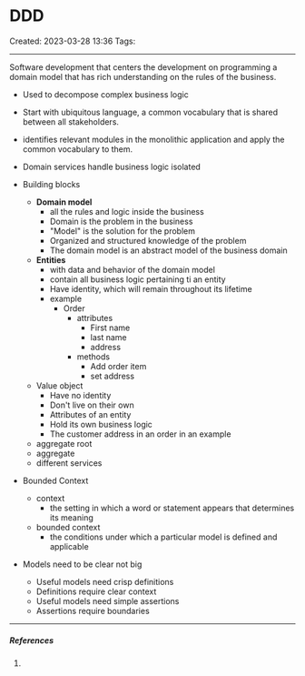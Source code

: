 # DDD
Created: 2023-03-28 13:36
Tags: 
____

Software development that centers the development on programming a domain model that has rich understanding on the rules of the business.

* Used to decompose complex business logic
* Start with ubiquitous language, a common vocabulary that is shared between all stakeholders.
* identifies relevant modules in the monolithic application and apply the common vocabulary to them.
* Domain services handle business logic isolated
* Building blocks
	* __Domain model__
		* all the rules and logic inside the business 
		* Domain is the problem in the business
		* "Model" is the solution for the problem
		* Organized and structured knowledge of the problem
		* The domain model is an abstract model of the business domain
	* __Entities__
		* with data and behavior of the domain model
		* contain all business logic pertaining ti an entity
		* Have identity, which will remain throughout its lifetime
		* example
			* Order
				* attributes
					* First name
					* last name
					* address
				* methods
					* Add order item
					* set address
	* Value object 
		* Have no identity
		* Don't live on their own
		* Attributes of an entity
		* Hold its own business logic
		* The customer address in an order in an example
	* aggregate root
	* aggregate
	* different services

* Bounded Context
	* context 
		* the setting in which a word or statement appears that determines its meaning
	* bounded context
		* the conditions under which a particular model is defined and applicable
* Models need  to be clear not big
	* Useful models need crisp definitions
	* Definitions require clear context
	* Useful models need simple assertions
	* Assertions require boundaries


_____
##### References
1.

